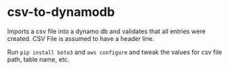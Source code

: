 # csv-to-dynamodb
Imports a csv file into a dynamo db and validates that all entries were created. CSV File is assumed to have a header line.

Run `pip install boto3` and `aws configure` and tweak the values for csv file path, table name, etc.